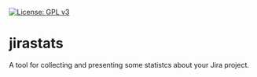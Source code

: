 [![License: GPL v3](https://img.shields.io/badge/License-GPL%20v3-blue.svg)](https://www.gnu.org/licenses/gpl-3.0)

# jirastats
A tool for collecting and presenting some statistcs about your Jira project.
